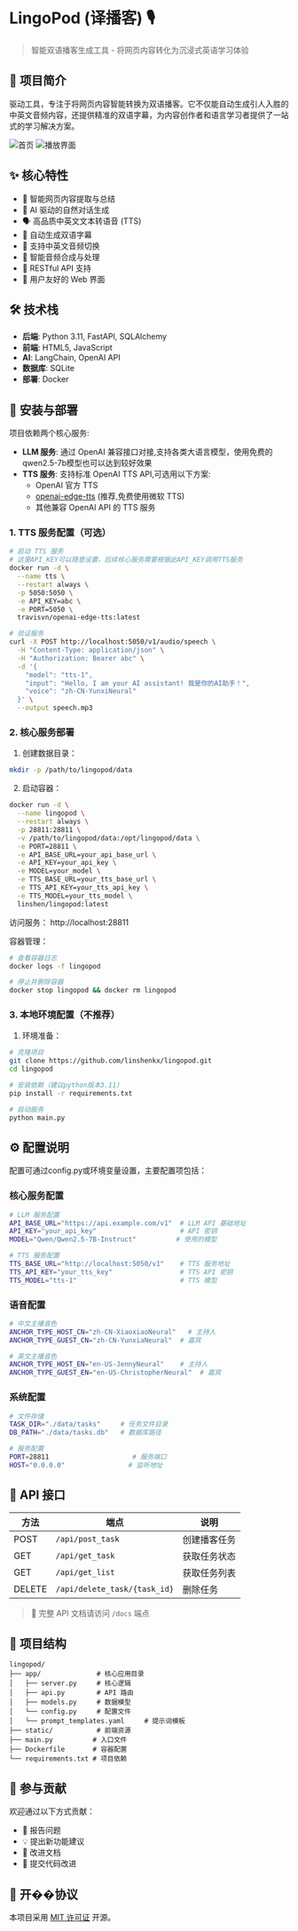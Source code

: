 # LingoPod (译播客) 🎙️

> 智能双语播客生成工具 - 将网页内容转化为沉浸式英语学习体验

## 🌟 项目简介

驱动工具，专注于将网页内容智能转换为双语播客。它不仅能自动生成引人入胜的中英文音频内容，还提供精准的双语字幕，为内容创作者和语言学习者提供了一站式的学习解决方案。

![首页](https://raw.githubusercontent.com/linshenkx/lingopod/main/docs/images/arch.png)
![播放界面](https://raw.githubusercontent.com/linshenkx/lingopod/main/docs/images/ui.png)

## ✨ 核心特性

- 🤖 智能网页内容提取与总结
- 💬 AI 驱动的自然对话生成
- 🗣️ 高品质中英文文本转语音 (TTS)
- 📝 自动生成双语字幕
- 🔄 支持中英文音频切换
- 🎵 智能音频合成与处理
- 🚀 RESTful API 支持
- 🎯 用户友好的 Web 界面

## 🛠️ 技术栈

- **后端**: Python 3.11, FastAPI, SQLAlchemy
- **前端**: HTML5, JavaScript
- **AI**: LangChain, OpenAI API
- **数据库**: SQLite
- **部署**: Docker

## 🚀 安装与部署

项目依赖两个核心服务:
- **LLM 服务**: 通过 OpenAI 兼容接口对接,支持各类大语言模型，使用免费的qwen2.5-7b模型也可以达到较好效果
- **TTS 服务**: 支持标准 OpenAI TTS API,可选用以下方案:
  - OpenAI 官方 TTS
  - [openai-edge-tts](https://github.com/travisvn/openai-edge-tts) (推荐,免费使用微软 TTS)
  - 其他兼容 OpenAI API 的 TTS 服务

### 1. TTS 服务配置（可选）

```bash
# 启动 TTS 服务
# 这里API_KEY可以随意设置，后续核心服务需要根据此API_KEY调用TTS服务
docker run -d \
  --name tts \
  --restart always \
  -p 5050:5050 \
  -e API_KEY=abc \
  -e PORT=5050 \
  travisvn/openai-edge-tts:latest

# 验证服务
curl -X POST http://localhost:5050/v1/audio/speech \
  -H "Content-Type: application/json" \
  -H "Authorization: Bearer abc" \
  -d '{
    "model": "tts-1",
    "input": "Hello, I am your AI assistant! 我是你的AI助手！",
    "voice": "zh-CN-YunxiNeural"
  }' \
  --output speech.mp3
```

### 2. 核心服务部署

1. 创建数据目录：
```bash
mkdir -p /path/to/lingopod/data
```

2. 启动容器：
```bash
docker run -d \
  --name lingopod \
  --restart always \
  -p 28811:28811 \
  -v /path/to/lingopod/data:/opt/lingopod/data \
  -e PORT=28811 \
  -e API_BASE_URL=your_api_base_url \
  -e API_KEY=your_api_key \
  -e MODEL=your_model \
  -e TTS_BASE_URL=your_tts_base_url \
  -e TTS_API_KEY=your_tts_api_key \
  -e TTS_MODEL=your_tts_model \
  linshen/lingopod:latest
```

访问服务： http://localhost:28811 

容器管理：
```bash
# 查看容器日志
docker logs -f lingopod

# 停止并删除容器
docker stop lingopod && docker rm lingopod
```


### 3. 本地环境配置（不推荐）

1. 环境准备：
```bash
# 克隆项目
git clone https://github.com/linshenkx/lingopod.git
cd lingopod

# 安装依赖（建议python版本3.11）
pip install -r requirements.txt

# 启动服务
python main.py
```

## ⚙️ 配置说明

配置可通过config.py或环境变量设置，主要配置项包括：

### 核心服务配置

```bash
# LLM 服务配置
API_BASE_URL="https://api.example.com/v1"  # LLM API 基础地址
API_KEY="your_api_key"                     # API 密钥
MODEL="Qwen/Qwen2.5-7B-Instruct"          # 使用的模型

# TTS 服务配置
TTS_BASE_URL="http://localhost:5050/v1"    # TTS 服务地址
TTS_API_KEY="your_tts_key"                 # TTS API 密钥
TTS_MODEL="tts-1"                          # TTS 模型
```

### 语音配置

```bash
# 中文主播音色
ANCHOR_TYPE_HOST_CN="zh-CN-XiaoxiaoNeural"   # 主持人
ANCHOR_TYPE_GUEST_CN="zh-CN-YunxiaNeural"  # 嘉宾

# 英文主播音色
ANCHOR_TYPE_HOST_EN="en-US-JennyNeural"    # 主持人
ANCHOR_TYPE_GUEST_EN="en-US-ChristopherNeural"  # 嘉宾
```

### 系统配置

```bash
# 文件存储
TASK_DIR="./data/tasks"     # 任务文件目录
DB_PATH="./data/tasks.db"   # 数据库路径

# 服务配置
PORT=28811                     # 服务端口
HOST="0.0.0.0"                # 监听地址
```

## 🔌 API 接口

| 方法 | 端点 | 说明 |
|------|------|------|
| POST | `/api/post_task` | 创建播客任务 |
| GET | `/api/get_task` | 获取任务状态 |
| GET | `/api/get_list` | 获取任务列表 |
| DELETE | `/api/delete_task/{task_id}` | 删除任务 |

> 📝 完整 API 文档请访问 `/docs` 端点


## 📁 项目结构

```
lingopod/
├── app/              # 核心应用目录
│   ├── server.py     # 核心逻辑
│   ├── api.py        # API 路由
│   ├── models.py     # 数据模型
│   └── config.py     # 配置文件
│   └── prompt_templates.yaml     # 提示词模板
├── static/           # 前端资源
├── main.py          # 入口文件
├── Dockerfile       # 容器配置
└── requirements.txt # 项目依赖
```

## 🤝 参与贡献

欢迎通过以下方式贡献：
- 🐛 报告问题
- 💡 提出新功能建议
- 📝 改进文档
- 🔧 提交代码改进


## 📄 开��协议

本项目采用 [MIT 许可证](LICENSE) 开源。

